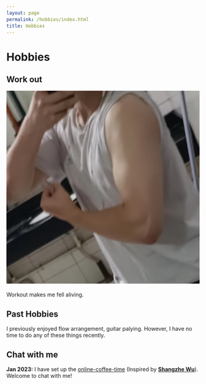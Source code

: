 ```yaml
---
layout: page
permalink: /hobbies/index.html
title: Hobbies
---
```


# Hobbies

## Work out 

<div class="third">
<img src="/images/workout1.JPG">

</div>
<br>Workout makes me fell aliving.

## Past Hobbies

I previously enjoyed flow arrangement, guitar palying. However, I have no time to do any of these things recently.


## Chat with me

**Jan 2023:** I have set up the [online-coffee-time](https://calendly.com/dinokli818/online-coffee-time) (Inspired by **[Shangzhe Wu](https://elliottwu.com/)**). Welcome to chat with me!

<!-- Calendly inline widget begin -->

<div class="calendly-inline-widget" data-url="https://calendly.com/dinokli818/online-coffee-time" style="min-width:320px;height:630px;"></div>
<script type="text/javascript" src="https://assets.calendly.com/assets/external/widget.js" async></script>
<!-- Calendly inline widget end -->

